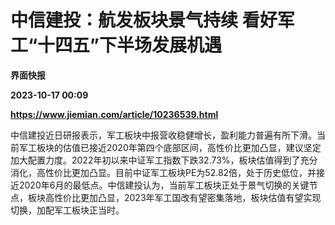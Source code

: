 # 中信建投：航发板块景气持续 看好军工“十四五”下半场发展机遇
**界面快报**

**2023-10-17 00:09**

**https://www.jiemian.com/article/10236539.html**

中信建投近日研报表示，军工板块中报营收稳健增长，盈利能力普遍有所下滑。当前军工板块的估值已接近2020年第四个底部区间，高性价比更加凸显，建议坚定加大配置力度。2022年初以来中证军工指数下跌32.73%，板块估值得到了充分消化，高性价比更加凸显。目前中证军工板块PE为52.82倍，处于历史低位，并接近2020年6月的最低点。中信建投认为，当前军工板块正处于景气切换的关键节点，板块高性价比更加凸显，2023年军工国改有望密集落地，板块估值有望实现切换，加配军工板块正当时。